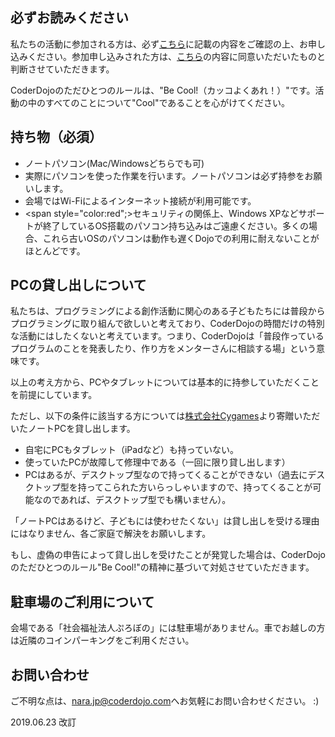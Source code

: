 ## 必ずお読みください
私たちの活動に参加される方は、必ず[こちら](https://coderdojo-nara-ikoma.github.io/join/)に記載の内容をご確認の上、お申し込みください。参加申し込みされた方は、[こちら](https://coderdojo-nara-ikoma.github.io/join/)の内容に同意いただいたものと判断させていただきます。

CoderDojoのただひとつのルールは、"Be Cool!（カッコよくあれ！）"です。活動の中のすべてのことについて"Cool"であることを心がけてください。

## 持ち物（必須）
- ノートパソコン(Mac/Windowsどちらでも可)
- 実際にパソコンを使った作業を行います。ノートパソコンは必ず持参をお願いします。
- 会場ではWi-Fiによるインターネット接続が利用可能です。
- <span style="color:red";>セキュリティの関係上、Windows XPなどサポートが終了しているOS搭載のパソコン持ち込みはご遠慮ください。多くの場合、これら古いOSのパソコンは動作も遅くDojoでの利用に耐えないことがほとんどです。</span>

## PCの貸し出しについて
私たちは、プログラミングによる創作活動に関心のある子どもたちには普段からプログラミングに取り組んで欲しいと考えており、CoderDojoの時間だけの特別な活動にはしたくないと考えています。つまり、CoderDojoは「普段作っているプログラムのことを発表したり、作り方をメンターさんに相談する場」という意味です。

以上の考え方から、PCやタブレットについては基本的に持参していただくことを前提にしています。

ただし、以下の条件に該当する方については[株式会社Cygames](https://www.cygames.co.jp/)より寄贈いただいたノートPCを貸し出します。

- 自宅にPCもタブレット（iPadなど）も持っていない。
- 使っていたPCが故障して修理中である（一回に限り貸し出します）
- PCはあるが、デスクトップ型なので持ってくることができない（過去にデスクトップ型を持ってこられた方いらっしゃいますので、持ってくることが可能なのであれば、デスクトップ型でも構いません）。

「ノートPCはあるけど、子どもには使わせたくない」は貸し出しを受ける理由にはなりません、各ご家庭で解決をお願いします。

もし、虚偽の申告によって貸し出しを受けたことが発覚した場合は、CoderDojoのただひとつのルール"Be Cool!"の精神に基づいて対処させていただきます。

## 駐車場のご利用について
会場である「社会福祉法人ぷろぼの」には駐車場がありません。車でお越しの方は近隣のコインパーキングをご利用ください。

## お問い合わせ
ご不明な点は、[nara.jp@coderdojo.com](mailto:nara.jp@coderdojo.com)へお気軽にお問い合わせください。 :)

2019.06.23 改訂